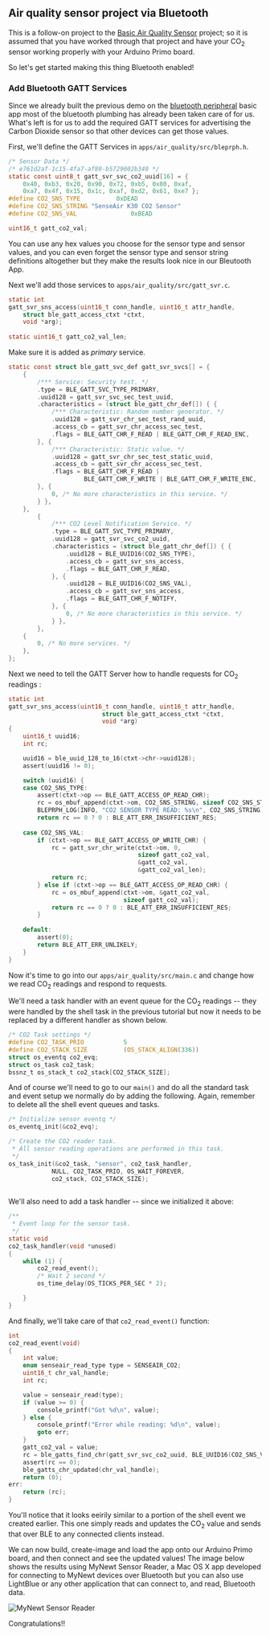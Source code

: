 ## Air quality sensor project via Bluetooth

This is a follow-on project to the [Basic Air Quality Sensor](air_quality_sensor.md) project; so it is
assumed that you have worked through that project and have your CO<sub>2</sub> sensor working properly with
your Arduino Primo board. 

So let's get started making this thing Bluetooth enabled!

### Add Bluetooth GATT Services

Since we already built the previous demo on the [bluetooth peripheral](bleprph/bleprph-app.md) basic
app most of the bluetooth plumbing has already been taken care of for us. What's left is for us
to add the required GATT services for advertising the Carbon Dioxide sensor so that
other devices can get those values.

First, we'll define the GATT Services in `apps/air_quality/src/bleprph.h`.

```c
/* Sensor Data */
/* e761d2af-1c15-4fa7-af80-b5729002b340 */
static const uint8_t gatt_svr_svc_co2_uuid[16] = {
    0x40, 0xb3, 0x20, 0x90, 0x72, 0xb5, 0x80, 0xaf,
    0xa7, 0x4f, 0x15, 0x1c, 0xaf, 0xd2, 0x61, 0xe7 };
#define CO2_SNS_TYPE          0xDEAD
#define CO2_SNS_STRING "SenseAir K30 CO2 Sensor"
#define CO2_SNS_VAL               0xBEAD

uint16_t gatt_co2_val; 
```

You can use any hex values you choose for the sensor type and sensor values, and you can 
even forget the sensor type and sensor string definitions altogether but they make
the results look nice in our Bleutooth App.

Next we'll add those services to `apps/air_quality/src/gatt_svr.c`.

```c
static int
gatt_svr_sns_access(uint16_t conn_handle, uint16_t attr_handle,
    struct ble_gatt_access_ctxt *ctxt,
    void *arg);
    
static uint16_t gatt_co2_val_len;

```

Make sure it is added as *primary* service.

```c
static const struct ble_gatt_svc_def gatt_svr_svcs[] = {
    {
        /*** Service: Security test. */
        .type = BLE_GATT_SVC_TYPE_PRIMARY,
        .uuid128 = gatt_svr_svc_sec_test_uuid,
        .characteristics = (struct ble_gatt_chr_def[]) { {
            /*** Characteristic: Random number generator. */
            .uuid128 = gatt_svr_chr_sec_test_rand_uuid,
            .access_cb = gatt_svr_chr_access_sec_test,
            .flags = BLE_GATT_CHR_F_READ | BLE_GATT_CHR_F_READ_ENC,
        }, {
            /*** Characteristic: Static value. */
            .uuid128 = gatt_svr_chr_sec_test_static_uuid,
            .access_cb = gatt_svr_chr_access_sec_test,
            .flags = BLE_GATT_CHR_F_READ |
                     BLE_GATT_CHR_F_WRITE | BLE_GATT_CHR_F_WRITE_ENC,
        }, {
            0, /* No more characteristics in this service. */
        } },
    },
        {
            /*** CO2 Level Notification Service. */
            .type = BLE_GATT_SVC_TYPE_PRIMARY,
            .uuid128 = gatt_svr_svc_co2_uuid,
            .characteristics = (struct ble_gatt_chr_def[]) { {
                .uuid128 = BLE_UUID16(CO2_SNS_TYPE),
                .access_cb = gatt_svr_sns_access,
                .flags = BLE_GATT_CHR_F_READ,
            }, {
                .uuid128 = BLE_UUID16(CO2_SNS_VAL),
                .access_cb = gatt_svr_sns_access,
                .flags = BLE_GATT_CHR_F_NOTIFY,
            }, {
                0, /* No more characteristics in this service. */
            } },
        },
    {
        0, /* No more services. */
    },
};
```

Next we need to tell the GATT Server how to handle requests for CO<sub>2</sub> readings :

```c
static int
gatt_svr_sns_access(uint16_t conn_handle, uint16_t attr_handle,
                          struct ble_gatt_access_ctxt *ctxt,
                          void *arg)
{
    uint16_t uuid16;
    int rc;

    uuid16 = ble_uuid_128_to_16(ctxt->chr->uuid128);
    assert(uuid16 != 0);

    switch (uuid16) {
    case CO2_SNS_TYPE:
        assert(ctxt->op == BLE_GATT_ACCESS_OP_READ_CHR);
        rc = os_mbuf_append(ctxt->om, CO2_SNS_STRING, sizeof CO2_SNS_STRING);
        BLEPRPH_LOG(INFO, "CO2 SENSOR TYPE READ: %s\n", CO2_SNS_STRING);
        return rc == 0 ? 0 : BLE_ATT_ERR_INSUFFICIENT_RES;
    
    case CO2_SNS_VAL:
        if (ctxt->op == BLE_GATT_ACCESS_OP_WRITE_CHR) {
            rc = gatt_svr_chr_write(ctxt->om, 0,
                                    sizeof gatt_co2_val,
                                    &gatt_co2_val,
                                    &gatt_co2_val_len);
            return rc;
        } else if (ctxt->op == BLE_GATT_ACCESS_OP_READ_CHR) {
            rc = os_mbuf_append(ctxt->om, &gatt_co2_val,
                                sizeof gatt_co2_val);
            return rc == 0 ? 0 : BLE_ATT_ERR_INSUFFICIENT_RES;
        }
    
    default:
        assert(0);
        return BLE_ATT_ERR_UNLIKELY;
    }                              
}
```

Now it's time to go into our `apps/air_quality/src/main.c` and change how we read CO<sub>2</sub> readings and 
respond to requests. 

We'll need a task handler with an event queue for the CO<sub>2</sub> readings -- they were handled by the shell task in the previous tutorial but now it needs to be replaced by a different handler as shown below.

```c
/* CO2 Task settings */
#define CO2_TASK_PRIO           5
#define CO2_STACK_SIZE          (OS_STACK_ALIGN(336))
struct os_eventq co2_evq;
struct os_task co2_task;
bssnz_t os_stack_t co2_stack[CO2_STACK_SIZE];
```

And of course we'll need to go to our `main()` and do all the standard task and event setup we
normally do by adding the following. Again, remember to delete all the shell event queues and tasks.

```c
/* Initialize sensor eventq */
os_eventq_init(&co2_evq);

/* Create the CO2 reader task.  
 * All sensor reading operations are performed in this task.
 */
os_task_init(&co2_task, "sensor", co2_task_handler,
            NULL, CO2_TASK_PRIO, OS_WAIT_FOREVER,
            co2_stack, CO2_STACK_SIZE);
            
```

We'll also need to add a task handler -- since we initialized it above:

```c
/**
 * Event loop for the sensor task.
 */
static void
co2_task_handler(void *unused)
{    
    while (1) {
        co2_read_event();
        /* Wait 2 second */
        os_time_delay(OS_TICKS_PER_SEC * 2);

    }
}
```

And finally, we'll take care of that `co2_read_event()` function:

```c
int
co2_read_event(void)
{
    int value;
    enum senseair_read_type type = SENSEAIR_CO2;
    uint16_t chr_val_handle;
    int rc;

    value = senseair_read(type);
    if (value >= 0) {
        console_printf("Got %d\n", value);
    } else {
        console_printf("Error while reading: %d\n", value);
        goto err;
    }
    gatt_co2_val = value;
    rc = ble_gatts_find_chr(gatt_svr_svc_co2_uuid, BLE_UUID16(CO2_SNS_VAL), NULL, &chr_val_handle);
    assert(rc == 0);
    ble_gatts_chr_updated(chr_val_handle);
    return (0);
err:
    return (rc);
}
```

You'll notice that it looks eeirily similar to a portion of the shell event we created 
earlier. This one simply reads and updates the CO<sub>2</sub> value and sends that over BLE to any
connected clients instead. 

We can now build, create-image and load the app onto our Arduino Primo board, and then 
connect and see the updated values! The image below shows the results using MyNewt Sensor Reader,
a Mac OS X app developed for connecting to MyNewt devices over Bluetooth but you can also use LightBlue
or any other application that can connect to, and read, Bluetooth data.

![MyNewt Sensor Reader](pics/MyNewtSensorReader.jpg)

Congratulations!!


